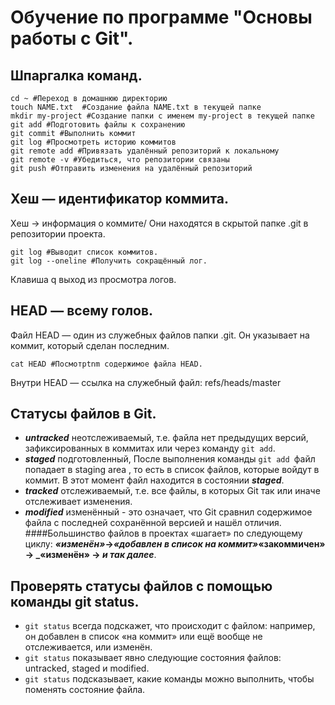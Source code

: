 # Обучение по программе "Основы работы с Git".
## Шпаргалка команд.

```
cd ~ #Переход в домашнюю директорию
touch NAME.txt  #Создание файла NAME.txt в текущей папке
mkdir my-project #Создание папки с именем my-project в текущей папке
git add #Подготовить файлы к сохранению
git commit #Выполнить коммит
git log #Просмотреть историю коммитов
git remote add #Привязать удалённый репозиторий к локальному
git remote -v #Убедиться, что репозитории связаны
git push #Отправить изменения на удалённый репозиторий
```
## Хеш — идентификатор коммита.
Xеш → информация о коммите/
Они находятся в скрытой папке .git в репозитории проекта.
 ```
 git log #Выводит список коммитов.
 git log --oneline #Получить сокращённый лог.
```
 Клавиша q выход из просмотра логов.
 
##  HEAD — всему голов.
Файл HEAD — один из служебных файлов папки .git. Он указывает на коммит, который сделан последним.
```
cat HEAD #Посмотрtnm содержимое файла HEAD.
```
Внутри HEAD — ссылка на служебный файл: refs/heads/master

## Статусы файлов в Git.
- **_untracked_** неотслеживаемый, т.е. файла нет предыдущих версий, зафиксированных в коммитах или через команду ```git add```.
- **_staged_** подготовленный, После выполнения команды ```git add ```файл попадает в staging area , то есть в список файлов, которые войдут в коммит. В этот момент файл находится в состоянии **_staged_**.
- **_tracked_** отслеживаемый, т.е. все файлы, в которых Git так или иначе отслеживает изменения.
- **_modified_** изменённый - это означает, что Git сравнил содержимое файла с последней сохранённой версией и нашёл отличия.
####Большинство файлов в проектах «шагает» по следующему циклу:
 **_«изменён»_→_«добавлен_ _в_ _список_ _на_ _коммит»_«закоммичен» → _«изменён» → _и_ _так_ _далее_**.

## Проверять статусы файлов с помощью команды git status.
- ```git status``` всегда подскажет, что происходит с файлом: например, он добавлен в список «на коммит» или ещё вообще не отслеживается, или изменён.
- ```git status``` показывает явно следующие состояния файлов: untracked, staged и modified.
- ```git status``` подсказывает, какие команды можно выполнить, чтобы поменять состояние файла.
